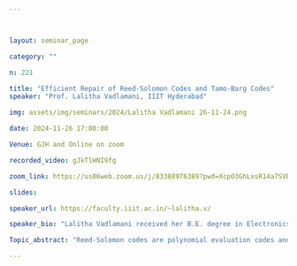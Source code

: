 ```yaml
---



layout: seminar_page

category: ""

n: 221

title: "Efficient Repair of Reed-Solomon Codes and Tamo-Barg Codes"
speaker: "Prof. Lalitha Vadlamani, IIIT Hyderabad"

img: assets/img/seminars/2024/Lalitha Vadlamani 26-11-24.png

date: 2024-11-26 17:00:00 

Venue: GJH and Online on zoom

recorded_video: gJkTlHNI9fg

zoom_link: https://us06web.zoom.us/j/83388976389?pwd=XcpO3GhLxsR14a7SVbPx33HQQa1jbt.1 

slides: 

speaker_url: https://faculty.iiit.ac.in/~lalitha.v/

speaker_bio: "Lalitha Vadlamani received her B.E. degree in Electronics and Communication Engineering from the Osmania University, Hyderabad, in 2003 and her M.E.and Ph.D. degrees from the Indian Institute of Science (IISc), Bangalore,in 2005 and 2015 respectively. From May 2015, she has been at IIIT Hyderabad, where she is affiliated to Signal Processing and Communications Research Center in IIIT Hyderabad, where she is currently an Associate Professor. Her research interests include coding for distributed storage and computing, quantum error correcting codes, index coding, polar codes, learning-based codes and coded blockchains. She is a recipient of Prof. I.S.N. Murthy medal from IISc, 2005 and the TCS Research Scholarship for the year 2011. She is currently serving as the Newsletter Editor of the IEEE Information Theory Society."

Topic_abstract: "Reed-Solomon codes are polynomial evaluation codes and they can be efficiently repaired if the code symbols of the code are considered as vectors over a subfield. We describe a trace-repair framework introduced by Guruswami-Wootters, which allows for efficient repair of Reed-Solomon codes. Also, we present an optimal construction of Reed-Solomon codes by Tamo et al., which achieve the cut-set bound. Tamo-Barg codes are a class of optimal locally repairable codes (LRCs) which are also polynomial evaluation codes. These codes have Reed-Solomon codes as their local codes. In the case of single node failures, the repair takes place only within the local groups. The repair bandwidth within the local group can be further reduced by using the technique of Reed-Solomon repair. We provide a construction of Tamo-Barg codes whose local Reed-Solomon codes can be optimally repaired. We also make the connection between these class of codes and codes with local regeneration."

---
```


